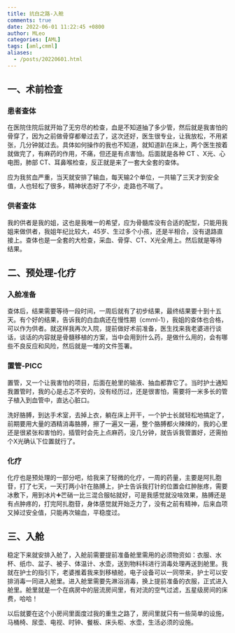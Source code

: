 ```yaml
---
title: 抗白之路-入舱
comments: true
date: 2022-06-01 11:22:45 +0800
author: MLeo
categories: [AML]
tags: [aml,cmml]
aliases:
  - /posts/20220601.html
---
```


## 一、术前检查

### 患者查体

在医院住院后就开始了无穷尽的检查，血是不知道抽了多少管，然后就是我害怕的骨穿了，因为之前做骨穿都晕过去了，这次还好，医生很专业，让我放松，不用紧张，几分钟就过去。具体如何操作的我也不知道，就知道趴在床上，两个医生按着就做完了，有麻药的作用，不痛，但还是有点害怕。后面就是各种 CT 、X光、心电图，肺部 CT、耳鼻喉检查，反正就是来了一套大全套的查体。

应为我贫血严重，当天就安排了输血，每天输2个单位，一共输了三天才到安全值，人也轻松了很多，精神状态好了不少，走路也不喘了。

### 供者查体

我的供者是我的姐，这也是我唯一的希望，应为骨髓库没有合适的配型，只能用我姐来做供者，我姐年纪比较大，45岁、生过多个小孩，还是半相合，没有退路直接上。查体也是一全套的大检查，采血、骨穿、CT、X光全用上。然后就是等待结果。

## 二、预处理-化疗

### 入舱准备

查体后，结果需要等待一段时间，一周后就有了初步结果，最终结果要十到十五天。有个好的结果，告诉我的白血病还在慢性期（cmml-1），我姐的查体也合格，可以作为供者。就这样我再次入院，提前做好术前准备，医生找来我老婆进行谈话，谈话的内容就是骨髓移植的方案，当中会用到什么药，是做什么用的，会有哪些不良反应和风险，然后就是一堆的文件签署。

### 置管-PICC

置管，又一个让我害怕的项目，后面在舱里的输液、抽血都靠它了。当时护士通知我置管时，我的心是忐忑不安的，没有经历过，还是很害怕，需要将一米多长的管子植入到血管中，直达心脏口。

洗好胳膊，到达手术室，去掉上衣，躺在床上开干，一个护士长就轻松地搞定了，前期要用大量的酒精消毒胳膊，擦了一遍又一遍，整个胳膊都火辣辣的，我的心里还是很紧张和害怕的，插管时会先上点麻药，没几分钟，就告诉我管置好，还需拍个X光确认下位置就行了。

### 化疗

化疗也是预处理的一部分吧，给我来了轻微的化疗，一周的药量，主要是阿扎胞苷，打了七天，一天打两小针在胳膊上，护士告诉我打针的位置会红肿胀疼，需要冰敷下，用到冰片➕芒硝一比三混合服帖就好，可是我感觉就没啥效果，胳膊还是有点肿疼的，打完阿扎胞苷，身体感觉就开始乏力了，没有之前有精神，后来血项又掉过安全值，只能再次输血，平稳度过。

## 三、入舱

稳定下来就安排入舱了，入舱前需要提前准备舱里需用的必须物资如：衣服、水杯、纸巾、盆子、被子、体温计、水壶，送到物料科进行消毒处理再送到舱里。我就在护士的指引下，老婆推着我来到移植舱，电子设备可以一同带来，护士可以安排消毒一同进入舱里。进入舱里需要先淋浴消毒，换上提前准备的衣服，正式进入舱里。舱里就是一个在病房中的层流房间里，有对流的空气过滤，五星级房间的床费，哈哈！

以后就要在这个小房间里面度过我的重生之路了，房间里就只有一些简单的设施，马桶椅、尿壶、电视、时钟、餐板、床头柜、水壶，生活必须的设施。